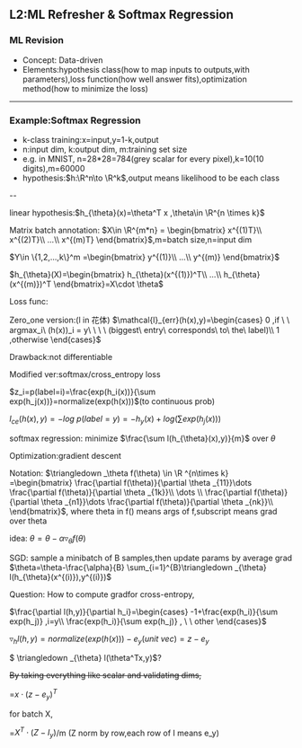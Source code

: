 ## L2:ML Refresher & Softmax Regression

### ML Revision

- Concept: Data-driven
- Elements:hypothesis class(how to map inputs to outputs,with parameters),loss function(how well answer fits),optimization method(how to minimize the loss)

----

### Example:Softmax Regression

- k-class training:x=input,y=1-k,output
- n:input dim, k:output dim, m:training set size
- e.g. in MNIST, n=28*28=784(grey scalar for every pixel),k=10(10 digits),m=60000
- hypothesis:$h:\R^n\to \R^k$,output means likelihood to be each class

--

linear hypothesis:$h_{\theta}(x)=\theta^T x ,\theta\in \R^{n \times k}$

Matrix batch annotation:
$X\in \R^{m*n} = \begin{bmatrix}
    x^{(1)T}\\
    x^{(2)T}\\
    ...\\
    x^{(m)T}
\end{bmatrix}$,m=batch size,n=input dim

$Y\in \{1,2,...,k\}^m =\begin{bmatrix}
    y^{(1)}\\
    ...\\
    y^{(m)}
\end{bmatrix}$

$h_{\theta}(X)=\begin{bmatrix}
    h_{\theta}(x^{(1)})^T\\
    ...\\
    h_{\theta}(x^{(m)})^T
\end{bmatrix}=X\cdot \theta$

Loss func:

Zero_one version:(l in 花体)
$\mathcal{l}_{err}(h(x),y)=\begin{cases}
    0 ,if \ \ argmax_i\ (h(x))_i = y\ \ \ \  (biggest\ entry\ corresponds\ to\ the\ label)\\
    1 ,otherwise
\end{cases}$

Drawback:not differentiable

Modified ver:softmax/cross_entropy loss

$z_i=p(label=i)=\frac{exp(h_i(x))}{\sum exp(h_j(x))}=normalize(exp(h(x)))$(to continuous prob)

$l_{ce}(h(x),y)=-log\ p(label=y)=-h_y(x)+log(\sum exp(h_j(x)))$

softmax regression: minimize $\frac{\sum l(h_{\theta}(x),y)}{m}$ over $\theta$ 

Optimization:gradient descent

Notation:
$\triangledown _\theta f(\theta) \in \R ^{n\times k} =\begin{bmatrix}
    \frac{\partial f(\theta)}{\partial \theta _{11}}\dots \frac{\partial f(\theta)}{\partial \theta _{1k}}\\
    \dots \\
    \frac{\partial f(\theta)}{\partial \theta _{n1}}\dots \frac{\partial f(\theta)}{\partial \theta _{nk}}\\
\end{bmatrix}$,
where theta in f() means args of f,subscript means grad over theta

idea:
$\theta=\theta-\alpha \triangledown _{\theta}f(\theta)$



SGD: sample a minibatch of B samples,then update params by average grad
$\theta=\theta-\frac{\alpha}{B} \sum_{i=1}^{B}\triangledown _{\theta} l(h_{\theta}(x^{(i)}),y^{(i)})$

Question: How to compute gradfor cross-entropy,

$\frac{\partial l(h,y)}{\partial h_i}=\begin{cases}
    -1+\frac{exp(h_i)}{\sum exp(h_j)} ,i=y\\
    \frac{exp(h_i)}{\sum exp(h_j)} ,  \ \ other
\end{cases}$

$\triangledown _h l(h,y)=normalize(exp(h(x)))-e_y(unit\ vec)=z-e_y$

$ \triangledown _{\theta} l(\theta^Tx,y)$?

~~By taking everything like scalar and validating dims,~~

=$x\cdot (z-e_y)^T$

for batch X,

=$X^T\cdot (Z-I_y)$/m    (Z norm by row,each row of I means e_y)